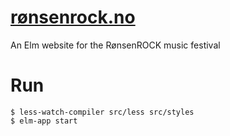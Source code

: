 # [rønsenrock.no](https://rønsenrock.no)
An Elm website for the RønsenROCK music festival

# Run

    $ less-watch-compiler src/less src/styles
    $ elm-app start
